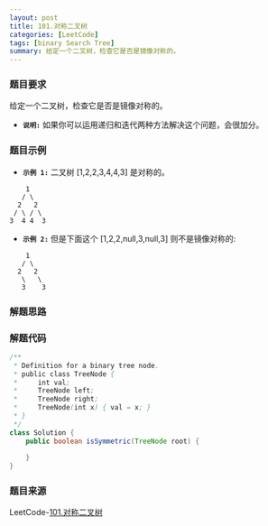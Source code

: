 ```yaml
---
layout: post
title: 101.对称二叉树
categories: [LeetCode]
tags: [binary Search Tree]
summary: 给定一个二叉树，检查它是否是镜像对称的。
---
```


### 题目要求
给定一个二叉树，检查它是否是镜像对称的。

- **`说明:`**
如果你可以运用递归和迭代两种方法解决这个问题，会很加分。

### 题目示例
- **`示例 1:`**
二叉树 [1,2,2,3,4,4,3] 是对称的。
```
    1
   / \
  2   2
 / \ / \
3  4 4  3
```

- **`示例 2:`**
但是下面这个 [1,2,2,null,3,null,3] 则不是镜像对称的:
```
    1
   / \
  2   2
   \   \
   3    3
```


### 解题思路


### 解题代码
```java
/**
 * Definition for a binary tree node.
 * public class TreeNode {
 *     int val;
 *     TreeNode left;
 *     TreeNode right;
 *     TreeNode(int x) { val = x; }
 * }
 */
class Solution {
    public boolean isSymmetric(TreeNode root) {
        
    }
}
```



### 题目来源
LeetCode-[101.对称二叉树](https://leetcode-cn.com/problems/symmetric-tree/)
